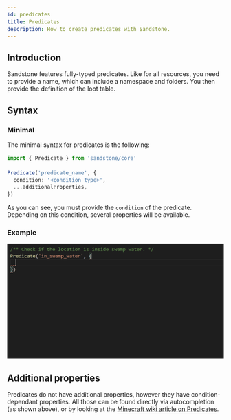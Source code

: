 ```yaml
---
id: predicates
title: Predicates
description: How to create predicates with Sandstone.
---
```


## Introduction
Sandstone features fully-typed predicates. Like for all resources, you need to provide a name, which can include a namespace and folders. You then provide the definition of the loot table.

## Syntax

### Minimal

The minimal syntax for predicates is the following:
```ts
import { Predicate } from 'sandstone/core'

Predicate('predicate_name', {
  condition: '<condition type>',
  ...additionalProperties,
})
```

As you can see, you must provide the `condition` of the predicate. Depending on this condition, several properties will be available.

### Example

![Example of Predicate autocompletion](../../images/autocompletion/predicate.gif)

## Additional properties

Predicates do not have additional properties, however they have condition-dependant properties. All those can be found directly via autocompletion (as shown above), or by looking at the [Minecraft wiki article on Predicates](https://minecraft.gamepedia.com/Predicate#JSON_structure).